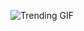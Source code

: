 ![Trending GIF](https://media4.giphy.com/media/v1.Y2lkPThiYjIxNzcyazNuYTRoZjYyY3QwZGp1dGZpY3Q0M3NuZ2RybGJjMnI5Mnh6Y25ldyZlcD12MV9naWZzX3NlYXJjaCZjdD1n/bGgsc5mWoryfgKBx1u/giphy.gif)
